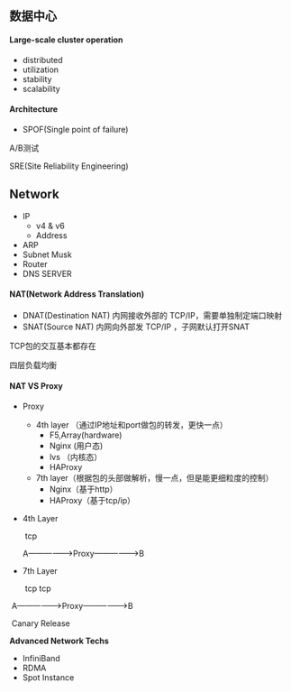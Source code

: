 ## 数据中心

#### Large-scale cluster operation

- distributed
- utilization
- stability
- scalability



#### Architecture

- SPOF(Single point of failure)



A/B测试

SRE(Site Reliability Engineering)







## Network

- IP
  - v4 & v6
  - Address
- ARP
- Subnet Musk
- Router
- DNS SERVER







#### NAT(Network Address Translation)

- DNAT(Destination NAT)  内网接收外部的 TCP/IP，需要单独制定端口映射
- SNAT(Source NAT)  内网向外部发 TCP/IP ，子网默认打开SNAT

TCP包的交互基本都存在

四层负载均衡





#### NAT VS Proxy

- Proxy
  - 4th layer （通过IP地址和port做包的转发，更快一点）
    - F5,Array(hardware)
    - Nginx (用户态)
    - lvs （内核态）
    - HAProxy
  - 7th layer（根据包的头部做解析，慢一点，但是能更细粒度的控制）
    - Nginx（基于http）
    - HAProxy（基于tcp/ip）



- 4th Layer

  ​										  tcp

  A——————>Proxy——————>B



- 7th Layer

  ​		tcp								tcp

​		A——————>Proxy——————>B



​		Canary Release



**Advanced Network Techs**

- InfiniBand
- RDMA
- Spot Instance

